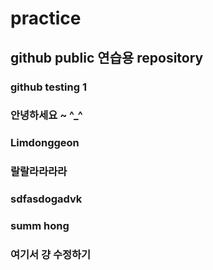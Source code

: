# practice

## github public 연습용 repository

### github testing 1

### 안녕하세요 ~ ^_^

### Limdonggeon
### 랄랄라라라라
### sdfasdogadvk
### summ hong
### 여기서 걍 수정하기
